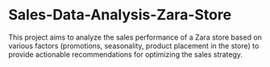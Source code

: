 # Sales-Data-Analysis-Zara-Store
This project aims to analyze the sales performance of a Zara store based on various factors (promotions, seasonality, product placement in the store) to provide actionable recommendations for optimizing the sales strategy.
